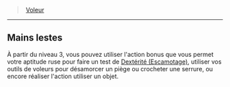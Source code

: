﻿---
!GenericItem
Id: rogue_thief_hd.md#mains-lestes
ParentLink: rogue_thief_hd.md#voleur
Name: Mains lestes
ParentName: Voleur
NameLevel: 2
Attributes: {}
---
> [Voleur](hd_rogue_thief.md)

---

## Mains lestes

À partir du niveau 3, vous pouvez utiliser l'action bonus que vous permet votre aptitude ruse pour faire un test de [Dextérité (Escamotage)](hd_abilities_dexterity_escamotage.md), utiliser vos outils de voleurs pour désamorcer un piège ou crocheter une serrure, ou encore réaliser l'action utiliser un objet.

